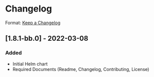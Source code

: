 # Changelog

Format: [Keep a Changelog](https://keepachangelog.com/en/1.0.0/)

## [1.8.1-bb.0] - 2022-03-08

### Added

- Initial Helm chart
- Required Documents (Readme, Changelog, Contributing, License)
